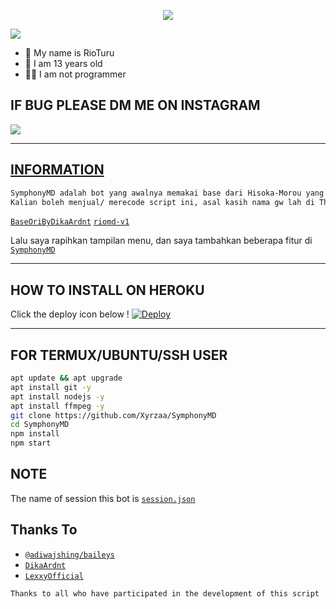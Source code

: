 <p align="center">
  <img src="https://github.com/Xyrzaa.png" />
</p>

  ![](https://visitor-badge.glitch.me/badge?page_id=Xyrzaa)
  
  
- 👤 My name is RioTuru
- 💌 I am 13 years old 
- 👨‍💻 I am not programmer
  
## IF BUG PLEASE DM ME ON INSTAGRAM
  
  <p align="left">
<a href="https://instagram.com/rio.caandra"><img src="https://img.shields.io/badge/Instagram-E4405F?style=for-the-badge&logo=instagram&logoColor=white"/>
    </p>
  

--------

## INFORMATION

```bash
SymphonyMD adalah bot yang awalnya memakai base dari Hisoka-Morou yang kemudian pindah ke riomd, lalu saya update(tambahkan fitur sedikit) di SymphonyMD. rio-md is a bot whatsapp using a Baileys library. 
Kalian boleh menjual/ merecode script ini, asal kasih nama gw lah di Thx to.
```
    
[`BaseOriByDikaArdnt`](https://github.com/DikaArdnt/Hisoka-Morou)
[`riomd-v1`](https://github.com/Xyrzaa/riomd-v1)
  
Lalu saya rapihkan tampilan menu, dan saya tambahkan beberapa fitur di [`SymphonyMD`](https://github.com/Xyrzaa/SymphonyMD)

  
 -------
## HOW TO INSTALL ON HEROKU
  
Click the deploy icon below !
[![Deploy](https://www.herokucdn.com/deploy/button.svg)](https://heroku.com/deploy?template=https://github.com/Xyrzaa/SymphonyMD)


--------
## FOR TERMUX/UBUNTU/SSH USER

```bash
apt update && apt upgrade
apt install git -y
apt install nodejs -y
apt install ffmpeg -y
git clone https://github.com/Xyrzaa/SymphonyMD
cd SymphonyMD
npm install
npm start
```
  
## NOTE
  
The name of session this bot is [`session.json`](https://github.com/Xyrzaa/SymphonyMD/blob/main/session.json)
  
## Thanks To
* [`@adiwajshing/baileys`](https://github.com/adiwajshing/baileys)
* [`DikaArdnt`](https://github.com/DikaArdnt)
* [`LexxyOfficial`](https://github.com/Lexxy24)

```Thanks to all who have participated in the development of this script```
